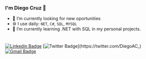 ### I'm Diego Cruz 👋
- 🔭 I’m currently looking for new oportunities
- ⚙️ I use daily: `NET`, `C#`, `SQL`, `MYSQL`
- 🌱 I’m currently learning .NET with SQL in my personal projects.

#
[![Linkedin Badge](https://img.shields.io/badge/-LinkedIn-blue?style=flat-square&logo=Linkedin&logoColor=white&link=https://www.linkedin.com/in/diegoandradecruz/)](https://www.linkedin.com/in/diegoandradecruz/)
[![Twitter Badge](https://img.shields.io/badge/-Twitter-1ca0f1?style=flat-square&labelColor=1ca0f1&logo=twitter&logoColor=white&link=https://twitter.com/DiegoAC_)](https://twitter.com/DiegoAC_)
[![Gmail Badge](https://img.shields.io/badge/-Gmail-c14438?style=flat-square&logo=Gmail&logoColor=white&link=mailto:diegoandradecruz15@gmail.com)](mailto:diegoandradecruz15@gmail.com)


<!--
**diegoandradepoa/diegoandradepoa** is a ✨ _special_ ✨ repository because its `README.md` (this file) appears on your GitHub profile.-->
